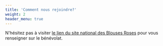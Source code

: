 ```yaml
---
title: 'Comment nous rejoindre?'
weight: 2
header_menu: true
---
```


N'hésitez pas à visiter [le lien du site national des Blouses Roses](https://www.lesblousesroses.asso.fr/fr/devenir-benevole) pour vous renseigner sur le bénévolat.
